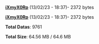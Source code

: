 [**iXmyX0Rp**](/data/iXmyX0Rp.txt) (13/02/23 - 18:37)- 2372 bytes

[**iXmyX0Rp**](/data/iXmyX0Rp.txt) (13/02/23 - 18:37)- 2372 bytes

**Total Datas**: 9761

**Total Size**: 64.56 MB / 64.6 MB
